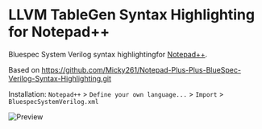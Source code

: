# LLVM TableGen Syntax Highlighting for Notepad++

Bluespec System Verilog syntax highlightingfor [Notepad++](https://notepad-plus-plus.org/).

Based on https://github.com/Micky261/Notepad-Plus-Plus-BlueSpec-Verilog-Syntax-Highlighting.git

Installation:
`Notepad++` > `Define your own language...` > `Import` > `BluespecSystemVerilog.xml`

![Preview](https://github.com/xushengj/BluespecSystemVerilog-NotepadPlusPlus/blob/main/preview.png)
